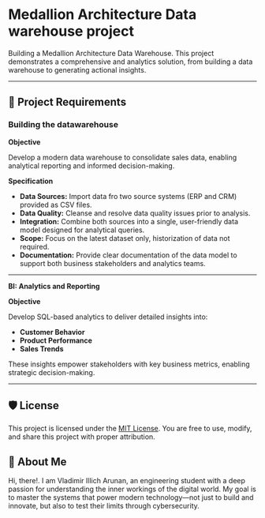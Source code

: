 # Medallion Architecture Data warehouse project
Building a Medallion Architecture Data Warehouse. This project demonstrates a comprehensive and analytics solution, from building a data warehouse to generating actional insights.

______

## 🚀 Project Requirements
### Building the datawarehouse  
**Objective**  

Develop a modern data warehouse to consolidate sales data, enabling analytical reporting and informed decision-making.  

**Specification**  

* __Data Sources:__ Import data fro two source systems (ERP and CRM) provided as CSV files.  
* __Data Quality:__ Cleanse and resolve data quality issues prior to analysis.  
* __Integration:__ Combine both sources into a single, user-friendly data model designed for analytical queries.
* __Scope:__ Focus on the latest dataset only, historization of data not required.  
* __Documentation:__ Provide clear documentation of the data model to support both business stakeholders and analytics teams.

***

**BI: Analytics and Reporting**  

**Objective**  

Develop SQL-based analytics to deliver detailed insights into:  

* __Customer Behavior__  
* __Product Performance__  
* __Sales Trends__  

These insights empower stakeholders with key business metrics, enabling strategic decision-making.

***

## 🛡️ License

This project is licensed under the [MIT License](LICENSE). You are free to use, modify, and share this project with proper attribution.

## 🌟 About Me  

Hi, there!. I am Vladimir Illich Arunan, an engineering student with a deep passion for understanding the inner workings of the digital world. My goal is to master the systems that power modern technology—not just to build and innovate, but also to test their limits through cybersecurity.

